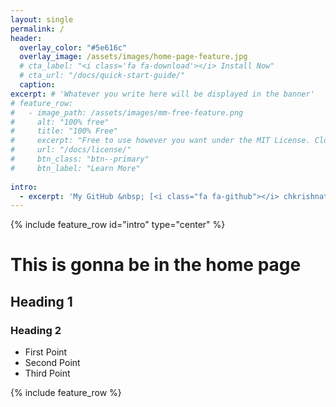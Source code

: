 ```yaml
---
layout: single
permalink: /
header:
  overlay_color: "#5e616c"
  overlay_image: /assets/images/home-page-feature.jpg
  # cta_label: "<i class='fa fa-download'></i> Install Now"
  # cta_url: "/docs/quick-start-guide/"
  caption:
excerpt: # 'Whatever you write here will be displayed in the banner'
# feature_row:
#   - image_path: /assets/images/mm-free-feature.png
#     alt: "100% free"
#     title: "100% Free"
#     excerpt: "Free to use however you want under the MIT License. Clone it, fork it, customize it, whatever!"
#     url: "/docs/license/"
#     btn_class: "btn--primary"
#     btn_label: "Learn More"
 
intro:
  - excerpt: 'My GitHub &nbsp; [<i class="fa fa-github"></i> chkrishnatej](https://github.com/chkrishnatej){: .btn .btn--github} My contact &nbsp;[<i class="fa fa-github"></i> Contact Me](/contact){: .btn .btn--primary}'
---
```


{% include feature_row id="intro" type="center" %}

# This is gonna be in the home page

## Heading 1

### Heading 2 

  * First Point
  * Second Point
  * Third Point

{% include feature_row %}

